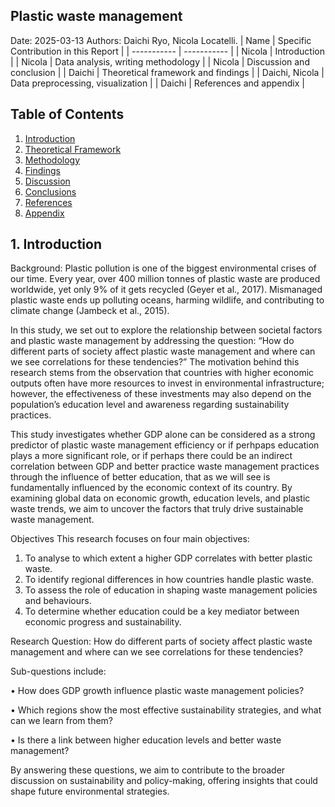 ## Plastic waste management 
Date: 2025-03-13
Authors: Daichi Ryo, Nicola Locatelli.
| Name | Specific Contribution in this Report |
| ----------- | ----------- |
| Nicola | Introduction  |
| Nicola | Data analysis, writing methodology |
| Nicola | Discussion and conclusion |
| Daichi | Theoretical framework and findings |
| Daichi, Nicola | Data preprocessing, visualization |
| Daichi | References and appendix  |


## Table of Contents  

1. [Introduction](#introduction)  
2. [Theoretical Framework](#theoretical-framework)  
3. [Methodology](#methodology)  
4. [Findings](#findings)  
5. [Discussion](#discussion)  
6. [Conclusions](#conclusions)  
7. [References](#references)  
8. [Appendix](#appendix)

## 1. Introduction

Background:
Plastic pollution is one of the biggest environmental crises of our time. Every year, over 400 million tonnes of plastic waste are produced worldwide, yet only 9% of it gets recycled (Geyer et al., 2017). Mismanaged plastic waste ends up polluting oceans, harming wildlife, and contributing to climate change (Jambeck et al., 2015).

In this study, we set out to explore the relationship between societal factors and plastic waste management by addressing the question: “How do different parts of society affect plastic waste management and where can we see correlations for these tendencies?” The motivation behind this research stems from the observation that countries with higher economic outputs often have more resources to invest in environmental infrastructure; however, the effectiveness of these investments may also depend on the population’s education level and awareness regarding sustainability practices.

This study investigates whether GDP alone can be considered as a strong predictor of plastic waste management efficiency or if perhpaps education plays a more significant role, or if perhaps there could be an indirect correlation between GDP and better practice waste management practices through the influence of better education, that as we will see is fundamentally influenced by the economic context of its country. By examining global data on economic growth, education levels, and plastic waste trends, we aim to uncover the factors that truly drive sustainable waste management.
 
Objectives
This research focuses on four main objectives:
1. To analyse to which extent a  higher GDP correlates with better plastic waste.
2. To identify regional differences in how countries handle plastic waste.
3. To assess the role of education in shaping waste management policies and behaviours.
4. To determine whether education could be a key mediator between economic progress and sustainability.
 
Research Question:
How do different parts of society affect plastic waste management and where can we see correlations for these tendencies?

 
Sub-questions include:

• How does GDP growth influence plastic waste management policies?

• Which regions show the most effective sustainability strategies, and what can we learn from them?

• Is there a link between higher education levels and better waste management?
           
 
By answering these questions, we aim to contribute to the broader discussion on sustainability and policy-making, offering insights that could shape future environmental strategies.



